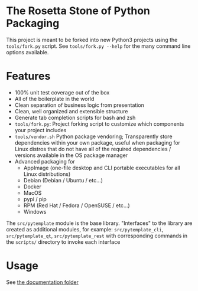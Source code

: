 # The Rosetta Stone of Python Packaging

This project is meant to be forked into new Python3 projects using the
`tools/fork.py` script.  See `tools/fork.py --help` for the many command line
options available.

# Features
- 100% unit test coverage out of the box
- All of the boilerplate in the world
- Clean separation of business logic from presentation
- Clean, well organized and extensible structure
- Generate tab completion scripts for bash and zsh
- `tools/fork.py`: Project forking script to customize which components
  your project includes
- `tools/vendor.sh` Python package vendoring; Transparently store
  dependencies within your own package, useful when packaging for Linux
  distros that do not have all of the required dependencies / versions
  available in the OS package manager
- Advanced packaging for
  - AppImage (one-file desktop and CLI portable executables for all
    Linux distributions)
  - Debian (Debian / Ubuntu / etc...)
  - Docker
  - MacOS
  - pypi / pip
  - RPM (Red Hat / Fedora / OpenSUSE / etc...)
  - Windows

The `src/pytemplate` module is the base library.  "Interfaces" to the library
are created as additional modules, for example: `src/pytemplate_cli`,
`src/pytemplate_qt`, `src/pytemplate_rest` with corresponding commands in the
`scripts/` directory to invoke each interface

# Usage
See [the documentation folder](doc/)

